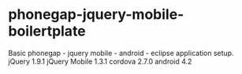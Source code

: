 phonegap-jquery-mobile-boilertplate
===================================

Basic phonegap - jquery mobile - android - eclipse application setup.  jQuery 1.9.1 jQuery Mobile 1.3.1 cordova 2.7.0 android 4.2
